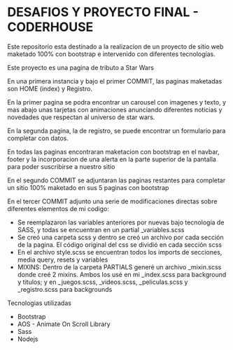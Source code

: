 <h1>DESAFIOS Y PROYECTO FINAL - CODERHOUSE</h1>
<p>Este repositorio esta destinado a la realizacion de un proyecto de sitio web maketado 100% con bootstrap e intervenido con diferentes tecnologías.</p>
<p>Este proyecto es una pagina de tributo a Star Wars</p>
<p>En una primera instancia y bajo el primer COMMIT, las paginas maketadas son HOME (index) y Registro.</p>
<p>En la primer pagina se podra encontrar un carousel con imagenes y texto, y mas abajo unas tarjetas con animaciones anunciando diferentes noticias y novedades que respectan al universo de star wars.</p>
<p>En la segunda pagina, la de registro, se puede encontrar un formulario para completar con datos.</p>
<P>En todas las paginas encontraran maketacion con bootstrap en el navbar, footer y la incorporacion de una alerta en la parte superior de la pantalla para poder suscribirse a nuestro sitio</P>
<p>En el segundo COMMIT se adjuntaran las paginas restantes para completar un sitio 100% maketado en sus 5 paginas con bootstrap</p>
<p>En el tercer COMMIT adjunto una serie de modificaciones directas sobre diferentes elementos de mi codigo:</p>
<ul>
    <li>Se reemplazaron las variables anteriores por nuevas bajo tecnología de SASS, y todas se encuentran en un partial _variables.scss</li>
    <li>Se creó una carpeta scss y dentro se creó un archivo por cada sección de la pagina. El código original del css se dividió en cada sección scss</li>
    <li>En el archivo style.scss se encuentran todos los imports de secciones, media query, resets y variables</li>
    <li>MIXINS: Dentro de la carpeta PARTIALS generé un archivo _mixin.scss donde creé 2 mixins. Ambos los usé en mi _index.scss para background y titulos; y en _juegos.scss, _videos.scss, _peliculas.scss y _registro.scss para backgrounds</li>
    
</ul>
<p>Tecnologias utilizadas</p>
<ul>
    <li>Bootstrap</li>
    <li>AOS - Animate On Scroll Library</li>
    <li>Sass</li>
    <li>Nodejs</li>
</ul>


